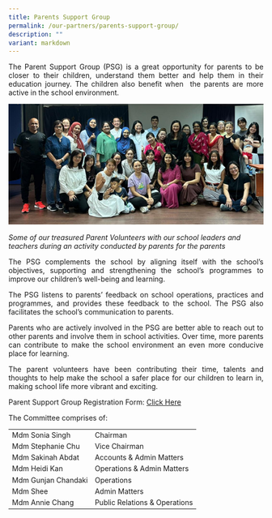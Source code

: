 ```yaml
---
title: Parents Support Group
permalink: /our-partners/parents-support-group/
description: ""
variant: markdown
---
```

<p align="justify">The Parent Support Group (PSG) is a great opportunity for parents to be closer to their children, understand them better and help them in their education journey. The children also benefit when&nbsp; the parents are more active in the school environment.</p>

![](/images/PSG_2023.png)

<i>Some of our treasured Parent Volunteers with our school leaders and teachers during an activity conducted by parents for the parents</i>

<p align="justify">The PSG complements the school by aligning itself with the school’s objectives, supporting and strengthening the school’s programmes to improve our children’s well-being and learning.</p>
	
<p align="justify">The PSG listens to parents’ feedback on school operations, practices and programmes, and provides these feedback to the school. The PSG also facilitates the school’s communication to parents.</p>

<p align="justify">Parents who are actively involved in the PSG are better able to reach out to other parents and involve them in school activities. Over time, more parents can contribute to make the school environment an even more conducive place for learning.</p>

<p align="justify">The parent volunteers have been contributing their time, talents and thoughts to help make the school a safer place for our children to learn in, making school life more vibrant and exciting.</p>

Parent Support Group Registration Form: <a target="_blank" href="https://docs.google.com/forms/d/e/1FAIpQLSd1sbnVu7jsHsGg9LZVMCN3LASX6hfk27k0h8mpIbGjFoFrUg/viewform?pli=1"> Click Here</a>

The Committee comprises of:

<table style="width:100%">
  <tbody><tr>
    
  </tr>
  <tr>
    <td> Mdm Sonia Singh</td>
    <td>Chairman</td> 
  </tr>
  <tr>
    <td>Mdm Stephanie Chu</td>
    <td>Vice Chairman</td>
  </tr>
	<tr>
    <td> Mdm Sakinah Abdat</td>
    <td>Accounts &amp; Admin Matters</td>
  </tr>
	<tr>
    <td>Mdm Heidi Kan</td>
    <td>Operations &amp; Admin Matters</td>
  </tr>
	<tr>
    <td>Mdm Gunjan Chandaki</td>
    <td>Operations</td>
  </tr>
		<tr>
    <td> Mdm Shee</td>
    <td>Admin Matters</td>
  </tr>
		<tr>
    <td>Mdm Annie Chang</td>
    <td>Public Relations &amp; Operations</td>
  </tr>
</tbody></table>